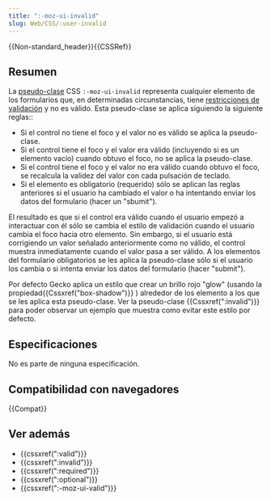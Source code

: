 ```yaml
---
title: ":-moz-ui-invalid"
slug: Web/CSS/:user-invalid
---
```


{{Non-standard_header}}{{CSSRef}}

## Resumen

La [pseudo-clase](/es/docs/Web/CSS/Pseudo-classes) CSS `:-moz-ui-invalid` representa cualquier elemento de los formularios que, en determinadas circunstancias, tiene [restricciones de validación](/es/docs/Web/Guide/HTML/Forms_in_HTML#Constraint_Validation) y no es válido. Esta pseudo-clase se aplica siguiendo la siguiente reglas::

- Si el control no tiene el foco y el valor no es válido se aplica la pseudo-clase.
- Si el control tiene el foco y el valor era válido (incluyendo si es un elemento vacío) cuando obtuvo el foco, no se aplica la pseudo-clase.
- Si el control tiene el foco y el valor no era válido cuando obtuvo el foco, se recalcula la validez del valor con cada pulsación de teclado.
- Si el elemento es obligatorio (requerido) sólo se aplican las reglas anteriores si el usuario ha cambiado el valor o ha intentando enviar los datos del formulario (hacer un "sbumit").

El resultado es que si el control era válido cuando el usuario empezó a interactuar con él sólo se cambia el estilo de validación cuando el usuario cambia el foco hacia otro elemento. Sin embargo, si el usuario está corrigiendo un valor señalado anteriormente como no válido, el control muestra inmediatamente cuando el valor pasa a ser válido. A los elementos del formulario obligatorios se les aplica la pseudo-clase sólo si el usuario los cambia o si intenta enviar los datos del formulario (hacer "submit").

Por defecto Gecko aplica un estilo que crear un brillo rojo "glow" (usando la propiedad{{Cssxref("box-shadow")}} ) alrededor de los elemento a los que se les aplica esta pseudo-clase. Ver la pseudo-clase {{Cssxref(":invalid")}} para poder observar un ejemplo que muestra como evitar este estilo por defecto.

## Especificaciones

No es parte de ninguna especificación.

## Compatibilidad con navegadores

{{Compat}}

## Ver además

- {{cssxref(":valid")}}
- {{cssxref(":invalid")}}
- {{cssxref(":required")}}
- {{cssxref(":optional")}}
- {{cssxref(":-moz-ui-valid")}}

